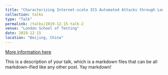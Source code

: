 ```yaml
---
title: "Characterizing Internet-scale ICS Automated Attacks through Long-term Honeypot Data"
collection: talks
type: "Talk"
permalink: /talks/2019-12-15-talk-2
venue: "London School of Testing"
date: 2019-12-15
location: "Beijing, China"
---
```


[More information here](http://example2.com)

This is a description of your talk, which is a markdown files that can be all markdown-ified like any other post. Yay markdown!
